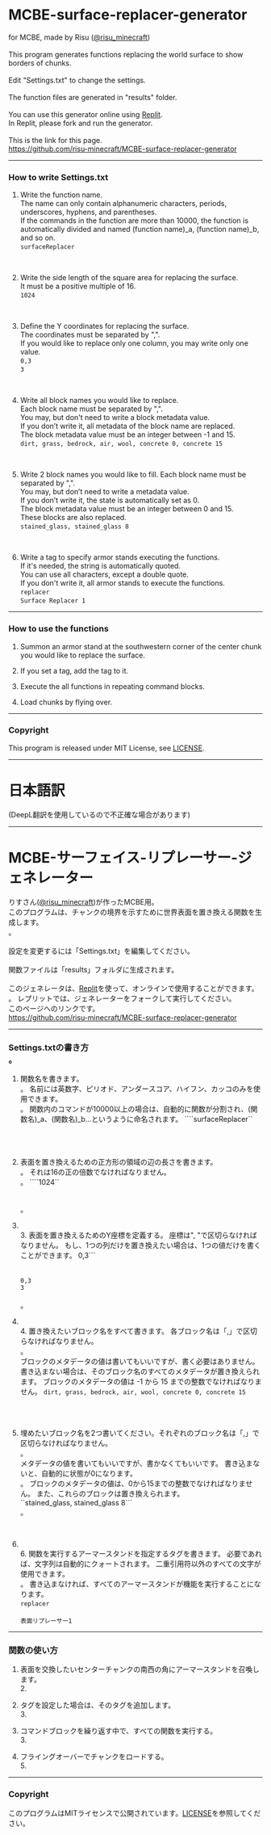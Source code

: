 # MCBE-surface-replacer-generator

for MCBE, made by Risu ([@risu_minecraft](https://twitter.com/risu_minecraft))<br>
<br>
This program generates functions replacing the world surface to show borders of chunks.<br>
<br>
Edit "Settings.txt" to change the settings.<br>
<br>
The function files are generated in "results" folder.<br>
<br>
You can use this generator online using [Replit](https://replit.com/@risumcbe/MCBE-surface-replacer-generator).<br>
In Replit, please fork and run the generator.<br>
<br>
This is the link for this page.<br>
https://github.com/risu-minecraft/MCBE-surface-replacer-generator
<br>

------------------------------------------------------------

### How to write Settings.txt<br>

1. Write the function name.<br>
The name can only contain alphanumeric characters, periods, underscores, hyphens, and parentheses.<br>
If the commands in the function are more than 10000, the function is automatically divided and named (function name)_a, (function name)_b, and so on.<br>
```surfaceReplacer```<br>
<br>

2. Write the side length of the square area for replacing the surface.<br>
It must be a positive multiple of 16.<br>
```1024```<br>
<br>

3. Define the Y coordinates for replacing the surface.<br>
The coordinates must be separated by ",".<br>
If you would like to replace only one column, you may write only one value.<br>
```0,3```<br>
```3```<br>
<br>

4. Write all block names you would like to replace.<br>
Each block name must be separated by ",".<br>
You may, but don't need to write a block metadata value.<br>
If you don’t write it, all metadata of the block name are replaced.<br>
The block metadata value must be an integer between -1 and 15.<br>
```dirt, grass, bedrock, air, wool, concrete 0, concrete 15```<br>
<br>

5. Write 2 block names you would like to fill. Each block name must be separated by ",".<br>
You may, but don’t need to write a metadata value.<br>
If you don’t write it, the state is automatically set as 0.<br>
The block metadata value must be an integer between 0 and 15.<br>
These blocks are also replaced.<br>
```stained_glass, stained_glass 8```<br>
<br>

6. Write a tag to specify armor stands executing the functions.<br>
If it's needed, the string is automatically quoted.<br>
You can use all characters, except a double quote.<br>
If you don't write it, all armor stands to execute the functions.<br>
```replacer```<br>
```Surface Replacer 1```<br>

------------------------------------------------------------
### How to use the functions <br>

1. Summon an armor stand at the southwestern corner of the center chunk you would like to replace the surface. <br>

2. If you set a tag, add the tag to it. <br>

3. Execute the all functions in repeating command blocks. <br>

4. Load chunks by flying over. <br>

------------------------------------------------------------
### Copyright <br>
This program is released under MIT License, see [LICENSE](https://github.com/risu-minecraft/MCBE-surface-replacer-generator/blob/main/LICENSE).

------------------------------------------------------------

# 日本語訳
(DeepL翻訳を使用しているので不正確な場合があります)

------------------------------------------------------------

# MCBE-サーフェイス-リプレーサー-ジェネレーター 

りすさん([@risu_minecraft](https://twitter.com/risu_minecraft))が作ったMCBE用。
<br> 
このプログラムは、チャンクの境界を示すために世界表面を置き換える関数を生成します。<br>。
<br> <br> 
設定を変更するには「Settings.txt」を編集してください。
<br> <br> 
関数ファイルは「results」フォルダに生成されます。
<br> <br> 
このジェネレータは、[Replit](https://replit.com/@risumcbe/MCBE-surface-replacer-generator)を使って、オンラインで使用することができます。<br>。
レプリットでは、ジェネレーターをフォークして実行してください。
<br> 
このページへのリンクです。<br> 
https://github.com/risu-minecraft/MCBE-surface-replacer-generator 
<br> 

------------------------------------------------------------ 

### Settings.txtの書き方<br>。

1. 関数名を書きます。<br>。
名前には英数字、ピリオド、アンダースコア、ハイフン、カッコのみを使用できます。<br>。
関数内のコマンドが10000以上の場合は、自動的に関数が分割され、(関数名)_a、(関数名)_b...というように命名されます。
````surfaceReplacer``<br> <br> 
<br> <br> 

2. 表面を置き換えるための正方形の領域の辺の長さを書きます。<br>。
それは16の正の倍数でなければなりません。<br>。
````1024``<br> <br> 
<br>。

3. <br> 3. 表面を置き換えるためのY座標を定義する。
座標は", "で区切らなければなりません。
もし、1つの列だけを置き換えたい場合は、1つの値だけを書くことができます。
0,3```<br> <br> 
<br> ``0,3`` <br> ``3`` <br> 
<br>。

4. <br> 4. 置き換えたいブロック名をすべて書きます。
各ブロック名は「,」で区切らなければなりません。<br>。
<br> ブロックのメタデータの値は書いてもいいですが、書く必要はありません。
書き込まない場合は、そのブロック名のすべてのメタデータが置き換えられます。
ブロックのメタデータの値は -1 から 15 までの整数でなければなりません。
``dirt, grass, bedrock, air, wool, concrete 0, concrete 15``<br> <br> 
<br> 

5. 埋めたいブロック名を2つ書いてください。それぞれのブロック名は「,」で区切らなければなりません。<br>。
<br> メタデータの値を書いてもいいですが、書かなくてもいいです。
書き込まないと、自動的に状態が0になります。<br>。
ブロックのメタデータの値は、0から15までの整数でなければなりません。
また、これらのブロックは置き換えられます。<br> 
``stained_glass, stained_glass 8```<br>。
<br> 

6. <br> 6. 関数を実行するアーマースタンドを指定するタグを書きます。
必要であれば、文字列は自動的にクォートされます。
二重引用符以外のすべての文字が使用できます。<br>。
書き込まなければ、すべてのアーマースタンドが機能を実行することになります。
<br> ``replacer``<br> 
<br> ``表面リプレーサー1``<br> 

------------------------------------------------------------ 
### 関数の使い方 <br> 

1. 表面を交換したいセンターチャンクの南西の角にアーマースタンドを召喚します。<br> 2. 

2. タグを設定した場合は、そのタグを追加します。<br> 3. 

3. コマンドブロックを繰り返す中で、すべての関数を実行する。<br> 3. 

4. フライングオーバーでチャンクをロードする。<br> 5. 

------------------------------------------------------------ 
### Copyright <br>
このプログラムはMITライセンスで公開されています。[LICENSE](https://github.com/risu-minecraft/MCBE-surface-replacer-generator/blob/main/LICENSE)を参照してください。
